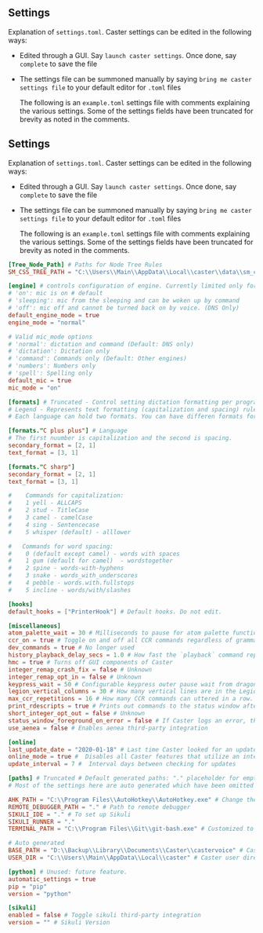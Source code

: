 ## Settings

Explanation of `settings.toml`. Caster settings can be edited in the following ways:

- Edited through a GUI. Say `launch caster settings`. Once done, say `complete` to save the file

- The settings file can be summoned manually by saying `bring me caster settings file` to your default editor for `.toml` files

  The following is an `example.toml` settings file with comments explaining the various settings. Some of the settings fields have been truncated for brevity as noted in the comments.

## Settings

Explanation of `settings.toml`. Caster settings can be edited in the following ways:

- Edited through a GUI. Say `launch caster settings`. Once done, say `complete` to save the file

- The settings file can be summoned manually by saying `bring me caster settings file` to your default editor for `.toml` files
  
  The following is an `example.toml` settings file with comments explaining the various settings. Some of the settings fields have been truncated for brevity as noted in the comments.



```toml
[Tree_Node_Path] # Paths for Node Tree Rules
SM_CSS_TREE_PATH = "C:\\Users\\Main\\AppData\\Local\\caster\\data\\sm_css_tree.toml"

[engine] # controls configuration of engine. Currently limited only for DNS
# 'on': mic is on # default
# 'sleeping': mic from the sleeping and can be woken up by command
# 'off': mic off and cannot be turned back on by voice. (DNS Only)
default_engine_mode = true
engine_mode = "normal"

# Valid mic_mode options
# 'normal': dictation and command (Default: DNS only)
# 'dictation': Dictation only 
# 'command': Commands only (Default: Other engines)
# 'numbers': Numbers only
# 'spell': Spelling only
default_mic = true
mic_mode = "on"

[formats] # Truncated - Control setting dictation formatting per programming language.
# Legend - Represents text formatting (capitalization and spacing) rules.
# Each language can hold two formats. You can have differen formats for classes and variables for example.

[formats."C plus plus"] # Language
# The first nuumber is capitalization and the second is spacing.
secondary_format = [2, 1] 
text_format = [3, 1]

[formats."C sharp"]
secondary_format = [2, 1]
text_format = [3, 1]

#    Commands for capitalization:
#    1 yell - ALLCAPS
#    2 stud - TitleCase
#    3 camel - camelCase
#    4 sing - Sentencecase
#    5 whisper (default) - alllower

#   Commands for word spacing:
#    0 (default except camel) - words with spaces
#    1 gum (default for camel)  - wordstogether
#    2 spine - words-with-hyphens
#    3 snake - words_with_underscores
#    4 pebble - words.with.fullstops
#    5 incline - words/with/slashes

[hooks]
default_hooks = ["PrinterHook"] # Default hooks. Do not edit. 

[miscellaneous]
atom_palette_wait = 30 # Milliseconds to pause for atom palette functions
ccr_on = true # Toggle on and off all CCR commands regardless of grammar.
dev_commands = true # No longer used
history_playback_delay_secs = 1.0 # How fast the `playback` command replays from 'record from history'
hmc = true # Turns off GUI components of Caster
integer_remap_crash_fix = false # Unknown
integer_remap_opt_in = false # Unknown
keypress_wait = 50 # Configurable keypress outer pause wait from dragonfly
legion_vertical_columns = 30 # How many vertical lines are in the Legion MouseGrid
max_ccr_repetitions = 16 # How many CCR commands can uttered in a row. Affects grammar complexity
print_rdescripts = true # Prints out commands to the status window after dictation
short_integer_opt_out = false # Unknown
status_window_foreground_on_error = false # If Caster logs an error, the status window will appear for end user to evaluate error message
use_aenea = false # Enables aenea third-party integration

[online]
last_update_date = "2020-01-18" # Last time Caster looked for an update
online_mode = true #  Disables all Caster features that utilize an internet connection 
update_interval = 7 #  Interval days between checking for updates

[paths] # Truncated # Default generated paths: "." placeholder for empty path.
# Most of the settings here are auto generated which have been omitted except for the following.

AHK_PATH = "C:\\Program Files\\AutoHotkey\\AutoHotkey.exe" # Change the location of AutoHotkey
REMOTE_DEBUGGER_PATH = "." # Path to remote debugger
SIKULI_IDE = "." # To set up Sikuli
SIKULI_RUNNER = "."
TERMINAL_PATH = "C:\\Program Files\\Git\\git-bash.exe" # Customized to your preferred git bash

# Auto generated
BASE_PATH = "D:\\Backup\\Library\\Documents\\Caster\\castervoice" # Caster source code 
USER_DIR = "C:\\Users\\Main\\AppData\\Local\\caster" # Caster user directory 

[python] # Unused: future feature.
automatic_settings = true
pip = "pip"
version = "python"

[sikuli] 
enabled = false # Toggle sikuli third-party integration 
version = "" # Sikuli Version
```


```
